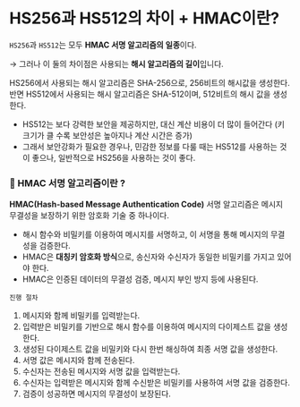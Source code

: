 # HS256과 HS512의 차이 + HMAC이란?

`HS256`과 `HS512`는 모두 **HMAC 서명 알고리즘의 일종**이다. 

→ 그러나 이 둘의 차이점은 사용되는 **해시 알고리즘의 길이**입니다.

HS256에서 사용되는 해시 알고리즘은 SHA-256으로, 256비트의 해시값을 생성한다. 반면 HS512에서 사용되는 해시 알고리즘은 SHA-512이며, 512비트의 해시 값을 생성한다.

- HS512는 보다 강력한 보안을 제공하지만, 대신 계산 비용이 더 많이 들어간다 (키 크기가 클 수록 보안성은 높아지나 계산 시간은 증가)
- 그래서 보안강화가 필요한 경우나, 민감한 정보를 다룰 때는 HS512를 사용하는 것이 좋으나, 일반적으로 HS256을 사용하는 것이 좋다.

### 📌 HMAC 서명 알고리즘이란 ?

**HMAC(Hash-based Message Authentication Code)** 서명 알고리즘은 메시지 무결성을 보장하기 위한 암호화 기술 중 하나이다. 

- 해시 함수와 비밀키를 이용하여 메시지를 서명하고, 이 서명을 통해 메시지의 무결성을 검증한다.
- HMAC은 **대칭키 암호화 방식**으로, 송신자와 수신자가 동일한 비밀키를 가지고 있어야 한다.
- HMAC은 인증된 데이터의 무결성 검증, 메시지 부인 방지 등에 사용된다.

`진행 절차`

1. 메시지와 함께 비밀키를 입력받는다.
2. 입력받은 비밀키를 기반으로 해시 함수를 이용하여 메시지의 다이제스트 값을 생성한다.
3. 생성된 다이제스트 값을 비밀키와 다시 한번 해싱하여 최종 서명 값을 생성한다.
4. 서명 값은 메시지와 함께 전송된다.
5. 수신자는 전송된 메시지와 서명 값을 입력받는다.
6. 수신자는 입력받은 메시지와 함께 수신받은 비밀키를 사용하여 서명 값을 검증한다.
7. 검증이 성공하면 메시지의 무결성이 보장된다.
